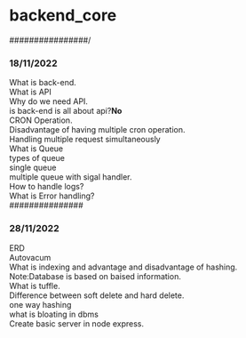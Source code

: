 # backend_core

################/<h3>18/11/2022</h3>
What is back-end.<br>
What is API<br>
Why do we need API.<br>
is back-end is all about api?<b>No</b><br>
CRON Operation.<br>
Disadvantage of having multiple cron operation.<br>
Handling multiple request simultaneously<br>
What is Queue<br>
types of queue<br>
  single queue<br>
  multiple queue with sigal handler.<br>
How to handle logs?<br>
What is Error handling?<br>
###############<h3>28/11/2022</h3>
ERD<br>
Autovacum<br>
What is indexing and advantage and disadvantage of hashing.<br>
Note:Database is based on baised information.<br>
What is tuffle.<br>
Difference between soft delete and hard delete.<br>
one way hashing<br>
what is bloating in dbms<br>
Create basic server in node express.<br>

